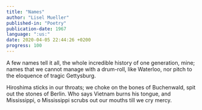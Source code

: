 ```yaml
---
title: "Names"
author: "Lisel Mueller"
published-in: "Poetry"
publication-date: 1967
language: ":us:"
date: 2020-04-05 22:44:26 +0200
progress: 100
---
```

A few names tell it all,
the whole incredible history
of one generation, mine;
names that we cannot manage
with a drum-roll, like Waterloo,
nor pitch to the eloquence
of tragic Gettysburg.

Hiroshima sticks in our throats;
we choke on the bones of Buchenwald,
spit out the stones of Berlin.
Who says Vietnam
burns his tongue,
and Mississippi, o Mississippi
scrubs out our mouths
till we cry mercy.
